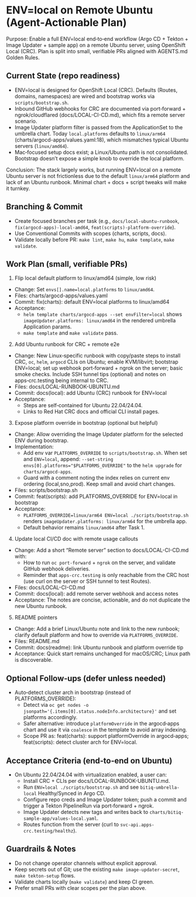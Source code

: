 # ENV=local on Remote Ubuntu (Agent‑Actionable Plan)

Purpose: Enable a full ENV=local end‑to‑end workflow (Argo CD + Tekton + Image Updater + sample app) on a remote Ubuntu server, using OpenShift Local (CRC). Plan is split into small, verifiable PRs aligned with AGENTS.md Golden Rules.

## Current State (repo readiness)
- ENV=local is designed for OpenShift Local (CRC). Defaults (Routes, domains, namespaces) are wired and bootstrap works via `scripts/bootstrap.sh`.
- Inbound GitHub webhooks for CRC are documented via port‑forward + ngrok/cloudflared (docs/LOCAL-CI-CD.md), which fits a remote server scenario.
- Image Updater platform filter is passed from the ApplicationSet to the umbrella chart. Today `local.platforms` defaults to `linux/arm64` (charts/argocd-apps/values.yaml:18), which mismatches typical Ubuntu servers (`linux/amd64`).
- Mac‑focused setup docs exist; a Linux/Ubuntu path is not consolidated. Bootstrap doesn’t expose a simple knob to override the local platform.

Conclusion: The stack largely works, but running ENV=local on a remote Ubuntu server is not frictionless due to the default `linux/arm64` platform and lack of an Ubuntu runbook. Minimal chart + docs + script tweaks will make it turnkey.

## Branching & Commit
- Create focused branches per task (e.g., `docs/local-ubuntu-runbook`, `fix(argocd-apps)-local-amd64`, `feat(scripts)-platform-override`).
- Use Conventional Commits with scopes (charts, scripts, docs).
- Validate locally before PR: `make lint`, `make hu`, `make template`, `make validate`.

## Work Plan (small, verifiable PRs)

1) Flip local default platform to linux/amd64 (simple, low risk)
- Change: Set `envs[].name=local.platforms` to `linux/amd64`.
- Files: charts/argocd-apps/values.yaml
- Commit: fix(charts): default ENV=local platforms to linux/amd64
- Acceptance:
  - `helm template charts/argocd-apps --set envFilter=local` shows `imageUpdater.platforms: linux/amd64` in the rendered umbrella Application params.
  - `make template` and `make validate` pass.

2) Add Ubuntu runbook for CRC + remote e2e
- Change: New Linux‑specific runbook with copy/paste steps to install CRC, `oc`, `helm`, `argocd` CLIs on Ubuntu; enable KVM/libvirt; bootstrap ENV=local; set up webhook port‑forward + ngrok on the server; basic smoke checks. Include SSH tunnel tips (optional) and notes on apps‑crc.testing being internal to CRC.
- Files: docs/LOCAL-RUNBOOK-UBUNTU.md
- Commit: docs(local): add Ubuntu (CRC) runbook for ENV=local
- Acceptance:
  - Steps are self‑contained for Ubuntu 22.04/24.04.
  - Links to Red Hat CRC docs and official CLI install pages.

3) Expose platform override in bootstrap (optional but helpful)
- Change: Allow overriding the Image Updater platform for the selected ENV during bootstrap.
- Implementation:
  - Add env var `PLATFORMS_OVERRIDE` to `scripts/bootstrap.sh`. When set and `ENV=local`, append: `--set-string envs[0].platforms="$PLATFORMS_OVERRIDE"` to the `helm upgrade` for `charts/argocd-apps`.
  - Guard with a comment noting the index relies on current env ordering (local,sno,prod). Keep small and avoid chart changes.
- Files: scripts/bootstrap.sh
- Commit: feat(scripts): add PLATFORMS_OVERRIDE for ENV=local in bootstrap
- Acceptance:
  - `PLATFORMS_OVERRIDE=linux/arm64 ENV=local ./scripts/bootstrap.sh` renders `imageUpdater.platforms: linux/arm64` for the umbrella app.
  - Default behavior remains `linux/amd64` after Task 1.

4) Update local CI/CD doc with remote usage callouts
- Change: Add a short “Remote server” section to docs/LOCAL-CI-CD.md with:
  - How to run `oc port-forward` + `ngrok` on the server, and validate GitHub webhook deliveries.
  - Reminder that `apps-crc.testing` is only reachable from the CRC host (use curl on the server or SSH tunnel to test Routes).
- Files: docs/LOCAL-CI-CD.md
- Commit: docs(local): add remote server webhook and access notes
- Acceptance: The notes are concise, actionable, and do not duplicate the new Ubuntu runbook.

5) README pointers
- Change: Add a brief Linux/Ubuntu note and link to the new runbook; clarify default platform and how to override via `PLATFORMS_OVERRIDE`.
- Files: README.md
- Commit: docs(readme): link Ubuntu runbook and platform override tip
- Acceptance: Quick start remains unchanged for macOS/CRC; Linux path is discoverable.

## Optional Follow‑ups (defer unless needed)
- Auto‑detect cluster arch in bootstrap (instead of PLATFORMS_OVERRIDE):
  - Detect via `oc get nodes -o jsonpath='{.items[0].status.nodeInfo.architecture}'` and set platforms accordingly.
  - Safer alternative: introduce `platformOverride` in the argocd‑apps chart and use it via `coalesce` in the template to avoid array indexing.
  - Scope PR as: feat(charts): support platformOverride in argocd‑apps; feat(scripts): detect cluster arch for ENV=local.

## Acceptance Criteria (end‑to‑end on Ubuntu)
- On Ubuntu 22.04/24.04 with virtualization enabled, a user can:
  - Install CRC + CLIs per docs/LOCAL-RUNBOOK-UBUNTU.md.
  - Run `ENV=local ./scripts/bootstrap.sh` and see `bitiq-umbrella-local` Healthy/Synced in Argo CD.
  - Configure repo creds and Image Updater token; push a commit and trigger a Tekton PipelineRun via port‑forward + ngrok.
  - Image Updater detects new tags and writes back to `charts/bitiq-sample-app/values-local.yaml`.
  - Routes function from the server (curl to `svc-api.apps-crc.testing/healthz`).

## Guardrails & Notes
- Do not change operator channels without explicit approval.
- Keep secrets out of Git; use the existing `make image-updater-secret`, `make tekton-setup` flows.
- Validate charts locally (`make validate`) and keep CI green.
- Prefer small PRs with clear scopes per the plan above.

